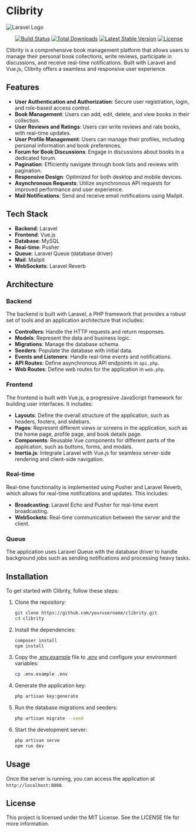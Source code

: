 # Clibrity

![Laravel Logo](https://github.com/laravel/art/master/logo-lockup/5%20SVG/2%20CMYK/1%20Full%20Color/laravel-logolockup-cmyk-red.svg)

<p align="center">
<a href="https://github.com/laravel/framework/actions"><img src="https://github.com/laravel/framework/workflows/tests/badge.svg" alt="Build Status"></a>
<a href="https://packagist.org/packages/laravel/framework"><img src="https://img.shields.io/packagist/dt/laravel/framework" alt="Total Downloads"></a>
<a href="https://packagist.org/packages/laravel/framework"><img src="https://img.shields.io/packagist/v/laravel/framework" alt="Latest Stable Version"></a>
<a href="https://packagist.org/packages/laravel/framework"><img src="https://img.shields.io/packagist/l/laravel/framework" alt="License"></a>
</p>

Clibrity is a comprehensive book management platform that allows users to manage their personal book collections, write reviews, participate in discussions, and receive real-time notifications. Built with Laravel and Vue.js, Clibrity offers a seamless and responsive user experience.

## Features

- **User Authentication and Authorization**: Secure user registration, login, and role-based access control.
- **Book Management**: Users can add, edit, delete, and view books in their collection.
- **User Reviews and Ratings**: Users can write reviews and rate books, with real-time updates.
- **User Profile Management**: Users can manage their profiles, including personal information and book preferences.
- **Forum for Book Discussions**: Engage in discussions about books in a dedicated forum.
- **Pagination**: Efficiently navigate through book lists and reviews with pagination.
- **Responsive Design**: Optimized for both desktop and mobile devices.
- **Asynchronous Requests**: Utilize asynchronous API requests for improved performance and user experience.
- **Mail Notifications**: Send and receive email notifications using Mailpit.

## Tech Stack

- **Backend**: Laravel
- **Frontend**: Vue.js
- **Database**: MySQL
- **Real-time**: Pusher
- **Queue**: Laravel Queue (database driver)
- **Mail**: Mailpit
- **WebSockets**: Laravel Reverb

## Architecture

### Backend

The backend is built with Laravel, a PHP framework that provides a robust set of tools and an application architecture that includes:

- **Controllers**: Handle the HTTP requests and return responses.
- **Models**: Represent the data and business logic.
- **Migrations**: Manage the database schema.
- **Seeders**: Populate the database with initial data.
- **Events and Listeners**: Handle real-time events and notifications.
- **API Routes**: Define asynchronous API endpoints in `api.php`.
- **Web Routes**: Define web routes for the application in `web.php`.

### Frontend

The frontend is built with Vue.js, a progressive JavaScript framework for building user interfaces. It includes:

- **Layouts**: Define the overall structure of the application, such as headers, footers, and sidebars.
- **Pages**: Represent different views or screens in the application, such as the home page, profile page, and book details page.
- **Components**: Reusable Vue components for different parts of the application, such as buttons, forms, and modals.
- **Inertia.js**: Integrate Laravel with Vue.js for seamless server-side rendering and client-side navigation.


### Real-time

Real-time functionality is implemented using Pusher and Laravel Reverb, which allows for real-time notifications and updates. This includes:

- **Broadcasting**: Laravel Echo and Pusher for real-time event broadcasting.
- **WebSockets**: Real-time communication between the server and the client.

### Queue

The application uses Laravel Queue with the database driver to handle background jobs such as sending notifications and processing heavy tasks.

## Installation

To get started with Clibrity, follow these steps:

1. Clone the repository:
    ```sh
    git clone https://github.com/yourusername/clibrity.git
    cd clibrity
    ```

2. Install the dependencies:
    ```sh
    composer install
    npm install
    ```

3. Copy the [.env.example](http://_vscodecontentref_/1) file to [.env](http://_vscodecontentref_/2) and configure your environment variables:
    ```sh
    cp .env.example .env
    ```

4. Generate the application key:
    ```sh
    php artisan key:generate
    ```

5. Run the database migrations and seeders:
    ```sh
    php artisan migrate --seed
    ```

6. Start the development server:
    ```sh
    php artisan serve
    npm run dev
    ```

## Usage

Once the server is running, you can access the application at `http://localhost:8000`.

## License

This project is licensed under the MIT License. See the LICENSE file for more information.
